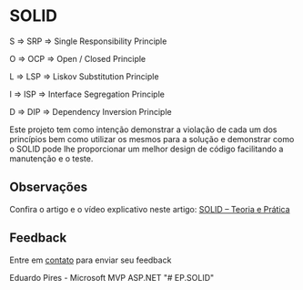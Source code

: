 # SOLID

S => SRP => Single Responsibility Principle

O	=> OCP => Open / Closed Principle

L	=> LSP => Liskov Substitution Principle

I	=> ISP => Interface Segregation Principle

D	=> DIP => Dependency Inversion Principle

Este projeto tem como intenção demonstrar a violação de cada um dos princípios bem como utilizar os mesmos para a solução e demonstrar como o SOLID pode lhe proporcionar um melhor design de código facilitando a manutenção e o teste.
 		 
## Observações		 
 
Confira o artigo e o vídeo explicativo neste artigo:
<a href="http://eduardopires.net.br/2015/01/solid-teoria-e-pratica/" target="_blank">SOLID – Teoria e Prática</a>

## Feedback

Entre em <a href="http://www.eduardopires.net.br/" target="_blank">contato</a> para enviar seu feedback

Eduardo Pires - Microsoft MVP ASP.NET
"# EP.SOLID" 
